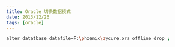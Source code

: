 ```yaml
---
title: Oracle 切换数据模式
date: 2013/12/26
tags: [oracle]
---
```


```bash
alter datatbase datafile=F:\phoenix\zycure.ora offline drop ; 
```